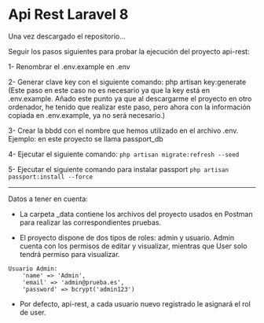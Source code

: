 <h1>Api Rest Laravel 8</h1>

Una vez descargado el repositorio...

Seguir los pasos siguientes para probar la ejecución del proyecto api-rest:

1- Renombrar el .env.example en .env

2- Generar clave key con el siguiente comando:
   php artisan key:generate (Este paso en este caso no es necesario ya que la key está en .env.example. Añado este punto ya que al descargarme el proyecto en otro ordenador, he tenido que realizar este paso, pero ahora con la información copiada en .env.example, ya no será necesario.)

3- Crear la bbdd con el nombre que hemos utilizado en el archivo .env. Ejemplo: en este proyecto se llama passport_db

4- Ejecutar el siguiente comando:
````php artisan migrate:refresh --seed````

5- Ejecutar el siguiente comando para instalar passport
````php artisan passport:install --force````

<hr>
Datos a tener en cuenta:

- La carpeta _data contiene los archivos del proyecto usados en Postman para realizar las correspondientes pruebas.


- El proyecto dispone de dos tipos de roles: admin y usuario. Admin cuenta con los permisos de editar y visualizar, mientras que User solo tendrá permiso para visualizar.

````
Usuario Admin:
    'name' => 'Admin',
    'email' => 'admin@prueba.es',
    'password' => bcrypt('admin123')
````
- Por defecto, api-rest, a cada usuario nuevo registrado le asignará el rol de user.
